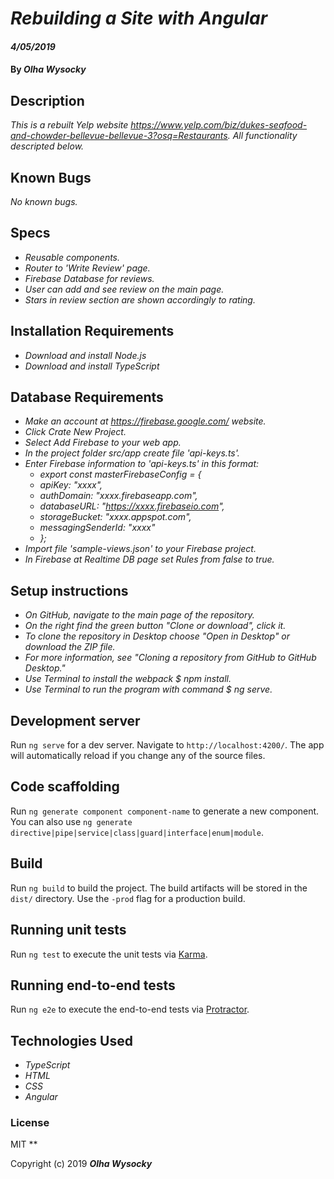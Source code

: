 # _Rebuilding a Site with Angular_

#### _4/05/2019_

#### By _**Olha Wysocky**_

## Description
_This is a rebuilt Yelp website https://www.yelp.com/biz/dukes-seafood-and-chowder-bellevue-bellevue-3?osq=Restaurants. All functionality descripted below._

## Known Bugs
_No known bugs._

## Specs
* _Reusable components._
* _Router to 'Write Review' page._
* _Firebase Database for reviews._
* _User can add and see review on the main page._
* _Stars in review section are shown accordingly to rating._

## Installation Requirements
* _Download and install Node.js_
* _Download and install TypeScript_

## Database Requirements
* _Make an account at https://firebase.google.com/ website._
* _Click Crate New Project._
* _Select Add Firebase to your web app._
* _In the project folder src/app create file 'api-keys.ts'._
* _Enter Firebase information to 'api-keys.ts' in this format:_
  *  _export const masterFirebaseConfig = {_
  *  _apiKey: "xxxx",_
  *  _authDomain: "xxxx.firebaseapp.com",_
  *  _databaseURL: "https://xxxx.firebaseio.com",_
  *  _storageBucket: "xxxx.appspot.com",_
  *  _messagingSenderId: "xxxx"_
  *  _};_
* _Import file 'sample-views.json' to your Firebase project._
* _In Firebase at Realtime DB page set Rules from false to true._

## Setup instructions
* _On GitHub, navigate to the main page of the repository._
* _On the right find the green button "Clone or download", click it._
* _To clone the repository in Desktop choose "Open in Desktop" or download the ZIP file._
* _For more information, see "Cloning a repository from GitHub to GitHub Desktop."_
* _Use Terminal to install the webpack $ npm install._
* _Use Terminal to run the program with command $ ng serve._

## Development server

Run `ng serve` for a dev server. Navigate to `http://localhost:4200/`. The app will automatically reload if you change any of the source files.

## Code scaffolding

Run `ng generate component component-name` to generate a new component. You can also use `ng generate directive|pipe|service|class|guard|interface|enum|module`.

## Build

Run `ng build` to build the project. The build artifacts will be stored in the `dist/` directory. Use the `-prod` flag for a production build.

## Running unit tests

Run `ng test` to execute the unit tests via [Karma](https://karma-runner.github.io).

## Running end-to-end tests

Run `ng e2e` to execute the end-to-end tests via [Protractor](http://www.protractortest.org/).

## Technologies Used

* _TypeScript_
* _HTML_
* _CSS_
* _Angular_

### License
MIT
**

Copyright (c) 2019 **_Olha Wysocky_**
